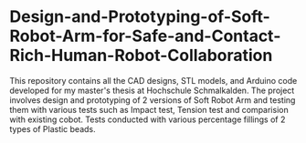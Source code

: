 # Design-and-Prototyping-of-Soft-Robot-Arm-for-Safe-and-Contact-Rich-Human-Robot-Collaboration
This repository contains all the CAD designs, STL models, and Arduino code developed for my master's thesis at Hochschule Schmalkalden. The project involves design and prototyping of 2 versions of Soft Robot Arm and testing them with various tests such as Impact test, Tension test and comparision with existing cobot. Tests conducted with various percentage fillings of 2 types of Plastic beads.
